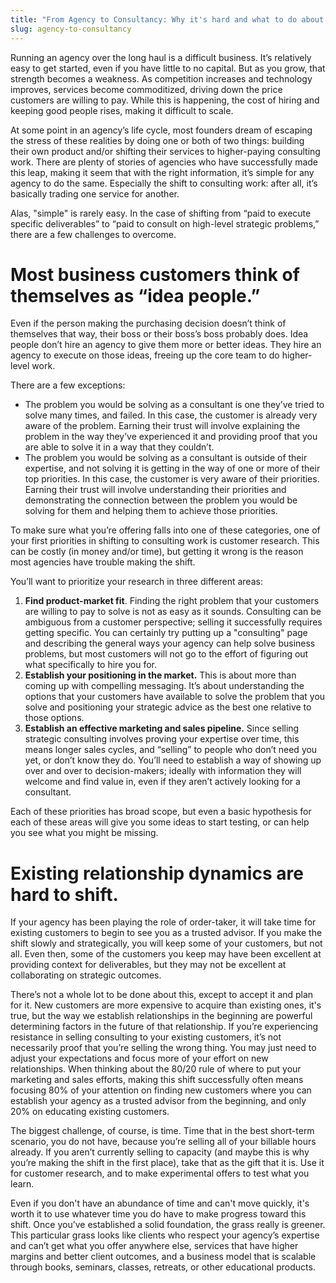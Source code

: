 ```yaml
---
title: "From Agency to Consultancy: Why it's hard and what to do about it"
slug: agency-to-consultancy
---
```


Running an agency over the long haul is a difficult business. It’s relatively easy to get started, even if you have little to no capital. But as you grow, that strength becomes a weakness. As competition increases and technology improves, services become commoditized, driving down the price customers are willing to pay. While this is happening, the cost of hiring and keeping good people rises, making it difficult to scale.

At some point in an agency’s life cycle, most founders dream of escaping the stress of these realities by doing one or both of two things: building their own product and/or shifting their services to higher-paying consulting work. There are plenty of stories of agencies who have successfully made this leap, making it seem that with the right information, it’s simple for any agency to do the same. Especially the shift to consulting work: after all, it’s basically trading one service for another.

Alas, "simple" is rarely easy. In the case of shifting from “paid to execute specific deliverables” to “paid to consult on high-level strategic problems,” there are a few challenges to overcome.

# Most business customers think of themselves as “idea people.” 

Even if the person making the purchasing decision doesn’t think of themselves that way, their boss or their boss’s boss probably does. Idea people don’t hire an agency to give them more or better ideas. They hire an agency to execute on those ideas, freeing up the core team to do higher-level work.

There are a few exceptions:

* The problem you would be solving as a consultant is one they’ve tried to solve many times, and failed. In this case, the customer is already very aware of the problem. Earning their trust will involve explaining the problem in the way they’ve experienced it and providing proof that you are able to solve it in a way that they couldn’t.
* The problem you would be solving as a consultant is outside of their expertise, and not solving it is getting in the way of one or more of their top priorities. In this case, the customer is very aware of their priorities. Earning their trust will involve understanding their priorities and demonstrating the connection between the problem you would be solving for them and helping them to achieve those priorities.

To make sure what you’re offering falls into one of these categories, one of your first priorities in shifting to consulting work is customer research. This can be costly (in money and/or time), but getting it wrong is the reason most agencies have trouble making the shift. 

You’ll want to prioritize your research in three different areas:

1. **Find product-market fit**. Finding the right problem that your customers are willing to pay to solve is not as easy as it sounds. Consulting can be ambiguous from a customer perspective; selling it successfully requires getting specific. You can certainly try putting up a "consulting" page and describing the general ways your agency can help solve business problems, but most customers will not go to the effort of figuring out what specifically to hire you for.
2. **Establish your positioning in the market.** This is about more than coming up with compelling messaging. It’s about understanding the options that your customers have available to solve the problem that you solve and positioning your strategic advice as the best one relative to those options.
3. **Establish an effective marketing and sales pipeline.** Since selling strategic consulting involves proving your expertise over time, this means longer sales cycles, and “selling” to people who don’t need you yet, or don’t know they do. You’ll need to establish a way of showing up over and over to decision-makers; ideally with information they will welcome and find value in, even if they aren’t actively looking for a consultant.

Each of these priorities has broad scope, but even a basic hypothesis for each of these areas will give you some ideas to start testing, or can help you see what you might be missing.

# Existing relationship dynamics are hard to shift.

If your agency has been playing the role of order-taker, it will take time for existing customers to begin to see you as a trusted advisor. If you make the shift slowly and strategically, you will keep some of your customers, but not all. Even then, some of the customers you keep may have been excellent at providing context for deliverables, but they may not be excellent at collaborating on strategic outcomes. 

There’s not a whole lot to be done about this, except to accept it and plan for it. New customers are more expensive to acquire than existing ones, it's true, but the way we establish relationships in the beginning are powerful determining factors in the future of that relationship. If you’re experiencing resistance in selling consulting to your existing customers, it’s not necessarily proof that you’re selling the wrong thing. You may just need to adjust your expectations and focus more of your effort on new relationships. When thinking about the 80/20 rule of where to put your marketing and sales efforts, making this shift successfully often means focusing 80% of your attention on finding new customers where you can establish your agency as a trusted advisor from the beginning, and only 20% on educating existing customers. 

The biggest challenge, of course, is time. Time that in the best short-term scenario, you do not have, because you’re selling all of your billable hours already. If you aren’t currently selling to capacity (and maybe this is why you’re making the shift in the first place), take that as the gift that it is. Use it for customer research, and to make experimental offers to test what you learn.

Even if you don't have an abundance of time and can't move quickly, it's worth it to use whatever time you do have to make progress toward this shift. Once you’ve established a solid foundation, the grass really is greener. This particular grass looks like clients who respect your agency’s expertise and can’t get what you offer anywhere else, services that have higher margins and better client outcomes, and a business model that is scalable through books, seminars, classes, retreats, or other educational products.
